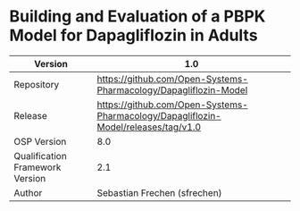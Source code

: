 # Building and Evaluation of a PBPK Model for Dapagliflozin in Adults





| Version                         | 1.0                                                          |
| ------------------------------- | ------------------------------------------------------------ |
| Repository                      | https://github.com/Open-Systems-Pharmacology/Dapagliflozin-Model |
| Release                         | https://github.com/Open-Systems-Pharmacology/Dapagliflozin-Model/releases/tag/v1.0 |
| OSP Version                     | 8.0                                                          |
| Qualification Framework Version | 2.1                                                          |
| Author                          | Sebastian Frechen (sfrechen)                                 |

